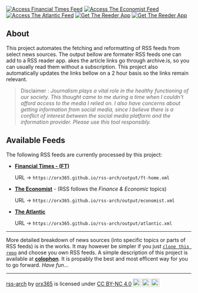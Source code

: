 [![Access Financial Times Feed](https://img.shields.io/badge/Financial%20Times-Access%20RSS-blue)](.output/ft-home.xml)
[![Access The Economist Feed](https://img.shields.io/badge/The%20Economist-Access%20RSS-blue)](.output/economist.xml)
[![Access The Atlantic Feed](https://img.shields.io/badge/The%20Atlantic-Access%20RSS-blue)](.output/atlantic.xml)
[![Get The Reeder App](https://img.shields.io/badge/Reeder%20app-green)](https://reeder.app)
[![Get The Reeder App](https://img.shields.io/badge/feeeed%20app-green)](https://feeeed.nateparrott.com)


## About

This project automates the fetching and reformatting of RSS feeds from select news sources. The output bellow are formater RSS feeds one can add to a RSS reader app. akes the article links go through archive.is, so you can usually read them without a subscription. This project also automatically updates the links bellow on a 2 hour basis so the links remain relevant. 

> Disclaimer : *Journalism plays a vital role in the healthy functioning of our society. This thought came to me during a time when I couldn't afford access to the media I relied on. I also have concerns about getting information from social media, since I believe there is a conflict of interest between the social media platform and the information provider. Please use this tool responsibly.*

## Available Feeds
The following RSS feeds are currently processed by this project: 

- **[Financial Times - (FT)](./output/ft-home.xml)**

  URL → `https://orx365.github.io/rss-arch/output/ft-home.xml`

- **[The Economist](./output/economist.xml)** - (RSS follows the *Finance & Economic* topics)
  
  URL →  `https://orx365.github.io/rss-arch/output/economist.xml`

- **[The Atlantic](./output/atlantic.xml)**

  URL →  `https://orx365.github.io/rss-arch/output/atlantic.xml`


---

More detailed breakdown of news sources (into specific topics or parts of RSS feeds) is in the works. It may however be simpler if you just [`clone this repo`](./colophon) and choose you own RSS feeds. A simple description of this project is available at [**colophon**](./colophon). It is propably the best and most efficent way for you to go forward. *Have fun*...

---

<p xmlns:cc="http://creativecommons.org/ns#" xmlns:dct="http://purl.org/dc/terms/"><a property="dct:title" rel="cc:attributionURL" href="https://orx365.github.io/rss-arch/">rss-arch</a> by <a rel="cc:attributionURL dct:creator" property="cc:attributionName" href="https://orx365.github.io/">orx365</a> is licensed under <a href="https://creativecommons.org/licenses/by-nc/4.0/?ref=chooser-v1" target="_blank" rel="license noopener noreferrer" style="display:inline-block;">CC BY-NC 4.0<img style="height:22px!important;margin-left:3px;vertical-align:text-bottom;" src="https://mirrors.creativecommons.org/presskit/icons/cc.svg?ref=chooser-v1" alt=""><img style="height:22px!important;margin-left:3px;vertical-align:text-bottom;" src="https://mirrors.creativecommons.org/presskit/icons/by.svg?ref=chooser-v1" alt=""><img style="height:22px!important;margin-left:3px;vertical-align:text-bottom;" src="https://mirrors.creativecommons.org/presskit/icons/nc.svg?ref=chooser-v1" alt=""></a></p>